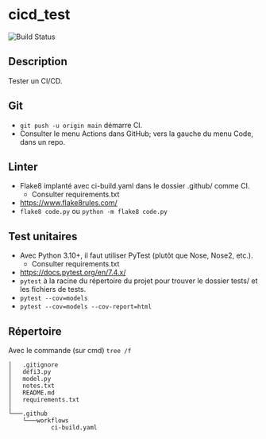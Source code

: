 # cicd_test

![Build Status](https://github.com/ugolabo/devops-capstone-project/actions/workflows/ci-build.yaml/badge.svg)

## Description

Tester un CI/CD.

## Git

- `git push -u origin main` démarre CI.
- Consulter le menu Actions dans GitHub; vers la gauche du menu Code, dans un repo.

## Linter

- Flake8 implanté avec ci-build.yaml dans le dossier .github/ comme CI.
	- Consulter requirements.txt
- https://www.flake8rules.com/
- `flake8 code.py` ou `python -m flake8 code.py`

## Test unitaires

- Avec Python 3.10+, il faut utiliser PyTest (plutôt que Nose, Nose2, etc.).
	- Consulter requirements.txt
- https://docs.pytest.org/en/7.4.x/
- `pytest` à la racine du répertoire du projet pour trouver le dossier tests/ et les fichiers de tests.
- `pytest --cov=models` 
- `pytest --cov=models --cov-report=html`

## Répertoire

Avec le commande (sur cmd) `tree /f`

```text
│   .gitignore
│   défi3.py
│   model.py
│   notes.txt
│   README.md
│   requirements.txt
│
└───.github
    └───workflows
            ci-build.yaml
```